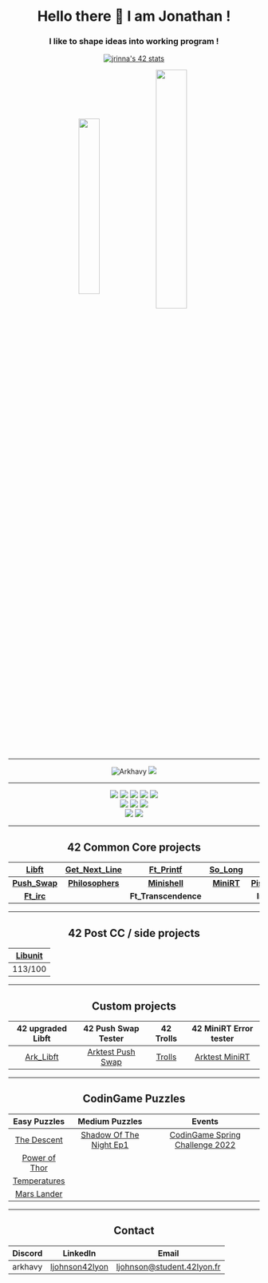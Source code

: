 <h1 align="center">Hello there 👋 I am Jonathan !</h1>
<h3 align="center">I like to shape ideas into working program !</h3>

<p align="center">
  <a href="https://github.com/JaeSeoKim/badge42"><img src="https://badge42.vercel.app/api/v2/cllapuspt008208k3gr82v18b/stats?cursusId=21&coalitionId=304" alt="jrinna's 42 stats" /></a>
<p align="center">
 <img align="center" src="https://github-readme-stats.vercel.app/api/top-langs?username=a-boring-man&theme=prussian&count_private=true&langs_count=5&show_icons=true&layout=donut" alt="" height="30%" width="29%"/>
  <img align="center" src="https://github-readme-stats.vercel.app/api?username=a-boring-man&theme=prussian&count_private=true&show_icons=true" alt="" height="35%" width="35%" />
</p>

---

<p align="center">
  <img src="https://komarev.com/ghpvc/?username=Arkhavy&label=Profile%20views&color=blue&style=flat" alt="Arkhavy" />
  <a href="https://profile.intra.42.fr/users/ljohnson"><img src="https://badgen.net/badge/Born2Code/ljohnson/blue?icon=https://meta.intra.42.fr/assets/42_logo-7dfc9110a5319a308863b96bda33cea995046d1731cebb735e41b16255106c12.svg" /></a>
</p>

---

<div align="center">
  <img src="https://badgen.net/badge/C/Advanced/blue?cache=86400" />
  <img src="https://badgen.net/badge/C++/Intermediate/blue?cache=86400" />
  <img src="https://badgen.net/badge/Shellscript/Intermediate/green?cache=86400" />
  <img src="https://badgen.net/badge/LaTeX/Beginner/grey?cache=86400" />
  <img src="https://badgen.net/badge/Docker/Beginner/cyan?cache=86400&icon=docker" />
  <br>
  <img src="https://badgen.net/badge/HTML/Intermediate/blue?cache=86400" />
  <img src="https://badgen.net/badge/CSS/Intermediate/red?cache=86400" />
  <img src="https://badgen.net/badge/JavaScript/Intermediate/yellow?cache=86400" />
  <br>
  <img src="https://badgen.net/badge/Self Love/Work in Progress/pink?cache=86400" />
  <img src="https://badgen.net/badge/Ability to fly/Not a bird/grey?cache=86400" />
  
</div>

---

<h2 align="center">42 Common Core projects</h2>
<div align="center">
  
| **[Libft](https://github.com/Arkhavy/42_2021_libft)** | **[Get_Next_Line](https://github.com/Arkhavy/42_2021_get_next_line)** | **[Ft_Printf](https://github.com/Arkhavy/42_2021_ft_printf)** | **[So_Long](https://github.com/Arkhavy/42_2021_so_long)** | **[Pipex](https://github.com/Arkhavy/42_2021_Pipex)** |
| :---: | :---: | :---: | :---: | :---: |
| **[Push_Swap](https://github.com/Arkhavy/42_2021_Push_Swap)** | **[Philosophers](https://github.com/Arkhavy/42_2021_Philosophers)** | **[Minishell](https://github.com/Arkhavy/42_2021_Minishell)** | **[MiniRT](https://github.com/Arkhavy/42_2021_MiniRT)** | **[Piscine_CPP](https://github.com/Arkhavy/42_2021_Piscine_CPP)** |
| **[Ft_irc](https://github.com/ChaDutel/FT_IRC)** |  | **Ft_Transcendence** |  | **Inception** |




</div>

---

<h2 align="center">42 Post CC / side projects</h2>
<div align="center">
  
| [Libunit](https://github.com/Arkhavy/42_2021_Libunit) |
| :---: |
| 113/100 |

</div>

---

<h2 align="center">Custom projects</h2>
<div align="center">
    
| 42 upgraded Libft | 42 Push Swap Tester | 42 Trolls | 42 MiniRT Error tester |
| :---: | :---: | :---: | :---: |
| [Ark_Libft](https://github.com/Arkhavy/42_2021_ark_libft) | [Arktest Push Swap](https://github.com/Arkhavy/Arktest_Push_Swap) | [Trolls](https://github.com/Arkhavy/trolls) | [Arktest MiniRT](https://github.com/Arkhavy/Arktest_MiniRT) |
    
</div>

---

<h2 align="center">CodinGame Puzzles</h2>
<div align="center">
  
| Easy Puzzles | Medium Puzzles | Events |
| :---: | :---: | :---: |
| [The Descent](https://github.com/Arkhavy/CodinGame_Easy_The_Descent) | [Shadow Of The Night Ep1](https://github.com/Arkhavy/CodinGame_Medium_Shadows_of_the_knight_ep1) | [CodinGame Spring Challenge 2022](https://github.com/Arkhavy/CodinGame_Spring_Challenge_2022) |
| [Power of Thor](https://github.com/Arkhavy/CodinGame_Easy_Power_of_Thor) | |
| [Temperatures](https://github.com/Arkhavy/CodinGame_Easy_Temperatures) | |
| [Mars Lander](https://github.com/Arkhavy/CodinGame_Easy_Mars_Lander) | |

</div>

---

<h2 align="center">Contact</h2>
<div align="center">
  
| Discord | LinkedIn | Email |
| :---: | :---: | :---: |
| arkhavy | [ljohnson42lyon](https://www.linkedin.com/in/ljohnson42lyon/) | ljohnson@student.42lyon.fr |

</div>
